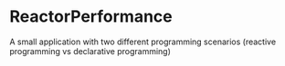 # ReactorPerformance
A small application with two different programming scenarios (reactive programming vs declarative programming)
